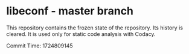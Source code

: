 # libeconf - master branch

This repository contains the frozen state of the repository.
Its history is cleared. It is used only for static code
analysis with Codacy.

Commit Time: 1724809145